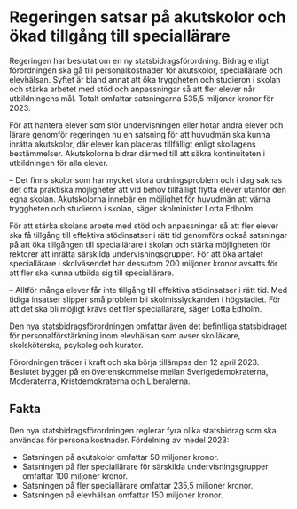# Regeringen satsar på akutskolor och ökad tillgång till speciallärare

Regeringen har beslutat om en ny statsbidragsförordning. Bidrag enligt förordningen ska gå till personalkostnader för akutskolor, speciallärare och elevhälsan. Syftet är bland annat att öka tryggheten och studieron i skolan och stärka arbetet med stöd och anpassningar så att fler elever når utbildningens mål. Totalt omfattar satsningarna 535,5 miljoner kronor för 2023.

För att hantera elever som stör undervisningen eller hotar andra elever och lärare genomför regeringen nu en satsning för att huvudmän ska kunna inrätta akutskolor, där elever kan placeras tillfälligt enligt skollagens bestämmelser. Akutskolorna bidrar därmed till att säkra kontinuiteten i utbildningen för alla elever.

– Det finns skolor som har mycket stora ordningsproblem och i dag saknas det ofta praktiska möjligheter att vid behov tillfälligt flytta elever utanför den egna skolan. Akutskolorna innebär en möjlighet för huvudmän att värna tryggheten och studieron i skolan, säger skolminister Lotta Edholm.

För att stärka skolans arbete med stöd och anpassningar så att fler elever ska få tillgång till effektiva stödinsatser i rätt tid genomförs också satsningar på att öka tillgången till speciallärare i skolan och stärka möjligheten för rektorer att inrätta särskilda undervisningsgrupper. För att öka antalet speciallärare i skolväsendet har dessutom 200 miljoner kronor avsatts för att fler ska kunna utbilda sig till speciallärare.

– Alltför många elever får inte tillgång till effektiva stödinsatser i rätt tid. Med tidiga insatser slipper små problem bli skolmisslyckanden i högstadiet. För att det ska bli möjligt krävs det fler speciallärare, säger Lotta Edholm.

Den nya statsbidragsförordningen omfattar även det befintliga statsbidraget för personalförstärkning inom elevhälsan som avser skolläkare, skolsköterska, psykolog och kurator.

Förordningen träder i kraft och ska börja tillämpas den 12 april 2023. Beslutet bygger på en överenskommelse mellan Sverigedemokraterna, Moderaterna, Kristdemokraterna och Liberalerna.

## Fakta

Den nya statsbidragsförordningen reglerar fyra olika statsbidrag som ska användas för personalkostnader. Fördelning av medel 2023:

* Satsningen på akutskolor omfattar 50 miljoner kronor.
* Satsningen på fler speciallärare för särskilda undervisningsgrupper omfattar 100 miljoner kronor.
* Satsningen på fler speciallärare omfattar 235,5 miljoner kronor.
* Satsningen på elevhälsan omfattar 150 miljoner kronor.
